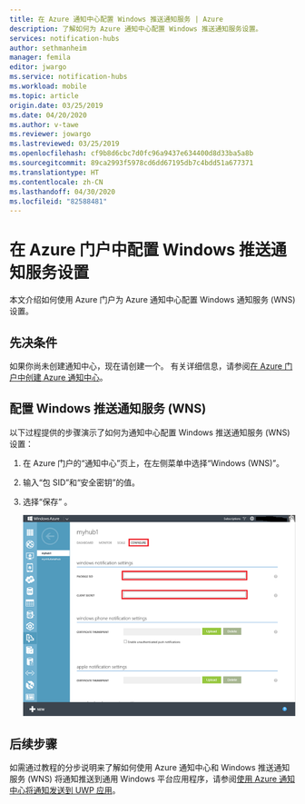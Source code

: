 ```yaml
---
title: 在 Azure 通知中心配置 Windows 推送通知服务 | Azure
description: 了解如何为 Azure 通知中心配置 Windows 推送通知服务设置。
services: notification-hubs
author: sethmanheim
manager: femila
editor: jwargo
ms.service: notification-hubs
ms.workload: mobile
ms.topic: article
origin.date: 03/25/2019
ms.date: 04/20/2020
ms.author: v-tawe
ms.reviewer: jowargo
ms.lastreviewed: 03/25/2019
ms.openlocfilehash: cf9b8d6cbc7d0fc96a9437e634400d8d33ba5a8b
ms.sourcegitcommit: 89ca2993f5978cd6dd67195db7c4bdd51a677371
ms.translationtype: HT
ms.contentlocale: zh-CN
ms.lasthandoff: 04/30/2020
ms.locfileid: "82588481"
---
```

# <a name="configure-windows-push-notification-service-settings-in-the-azure-portal"></a>在 Azure 门户中配置 Windows 推送通知服务设置

本文介绍如何使用 Azure 门户为 Azure 通知中心配置 Windows 通知服务 (WNS) 设置。  

## <a name="prerequisites"></a>先决条件
如果你尚未创建通知中心，现在请创建一个。 有关详细信息，请参阅[在 Azure 门户中创建 Azure 通知中心](create-notification-hub-portal.md)。 

## <a name="configure-windows-push-notification-service-wns"></a>配置 Windows 推送通知服务 (WNS)

以下过程提供的步骤演示了如何为通知中心配置 Windows 推送通知服务 (WNS) 设置： 

1. 在 Azure 门户的“通知中心”页上，在左侧菜单中选择“Windows (WNS)”。  
2. 输入“包 SID”和“安全密钥”的值。  
3. 选择“保存”  。

   ![显示“包 SID”和“安全密钥”框的屏幕截图](./media/notification-hubs-windows-store-dotnet-get-started/notification-hub-configure-wns.png)

## <a name="next-steps"></a>后续步骤
如需通过教程的分步说明来了解如何使用 Azure 通知中心和 Windows 推送通知服务 (WNS) 将通知推送到通用 Windows 平台应用程序，请参阅[使用 Azure 通知中心将通知发送到 UWP 应用](notification-hubs-windows-store-dotnet-get-started-wns-push-notification.md)。



